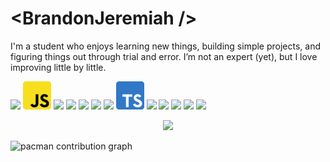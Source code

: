 <h1 align="left">&lt;BrandonJeremiah /&gt;</h1>
<p align="left">I'm a student who enjoys learning new things, building simple projects, and figuring things out through trial and error. I’m not an expert (yet), but I love improving little by little. </p>
		

<p align="left">
<img src="https://raw.githubusercontent.com/syvixor/skills-icons/main/icons/figma.svg" height="45"/>
<img src="https://raw.githubusercontent.com/syvixor/skills-icons/main/icons/javascript.svg" height="45"/>
<img src="https://raw.githubusercontent.com/syvixor/skills-icons/main/icons/python.svg" height="45"/>
<img src="https://raw.githubusercontent.com/syvixor/skills-icons/main/icons/reactjs.svg" height="45"/>
<img src="https://raw.githubusercontent.com/syvixor/skills-icons/main/icons/tailwindcss.svg" height="45"/>
<img src="https://raw.githubusercontent.com/syvixor/skills-icons/main/icons/nextjs.svg" height="45"/>
<img src="https://raw.githubusercontent.com/syvixor/skills-icons/main/icons/vercel.svg" height="45"/>
<img src="https://raw.githubusercontent.com/syvixor/skills-icons/main/icons/typescript.svg" height="45"/>
<img src="https://raw.githubusercontent.com/syvixor/skills-icons/main/icons/mysql.svg" height="45"/>

<!--   <img src="https://raw.githubusercontent.com/syvixor/skills-icons/main/icons/css3.svg" height="40"/> -->
  <img src="https://skillicons.dev/icons?i=css&theme=dark" height="40"/>
  <img src="https://cdn.jsdelivr.net/gh/devicons/devicon/icons/csharp/csharp-original.svg" height="40"/>
<!--   <img src="https://raw.githubusercontent.com/syvixor/skills-icons/main/icons/astro.svg" height="40"/> -->
<img src="https://raw.githubusercontent.com/syvixor/skills-icons/main/icons/nodejs.svg" height="45"/>
 <img src="https://raw.githubusercontent.com/syvixor/skills-icons/main/icons/postman.svg" height="45"/> 
<!-- <img src="https://raw.githubusercontent.com/syvixor/skills-icons/main/icons/expressjs.svg" height="40"/> -->
<!--   <img src="https://raw.githubusercontent.com/syvixor/skills-icons/main/icons/php.svg" height="40"/> -->
</p>

<p align="center">
<!--   <img src="https://github.com/user-attachments/assets/368994de-b6f4-4c7b-a83c-846ae3d39d30"/> -->
<!--   <img src="https://github.com/user-attachments/assets/6da4fea7-357c-4942-bc42-df48c9edb4dc" width= "2000"/> -->
<!--   <img src="https://github.com/user-attachments/assets/e0d13071-9b2e-4172-8c8b-e2608eb8a1d4" width= "2000"/> -->
  <img src="https://github.com/user-attachments/assets/7a3ee5c1-1678-4db5-8b11-88c37cefbb11" width= "2000"/>
</p>

<picture>
  <source media="(prefers-color-scheme: dark)" srcset="https://raw.githubusercontent.com/stdrouuu/stdrouuu/output/pacman-contribution-graph-dark.svg">
  <source media="(prefers-color-scheme: light)" srcset="https://raw.githubusercontent.com/stdrouuu/stdrouuu/output/pacman-contribution-graph.svg">
  <img alt="pacman contribution graph" src="https://raw.githubusercontent.com/stdrouuu/stdrouuu/output/pacman-contribution-graph.svg">
</picture>


